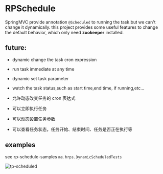 # RPSchedule

SpringMVC provide annotation `@Scheduled` to running the task.but we can't change it dynamically.
this project provides some useful features to change the default behavior, which only need **zookeeper** installed.

## future:

- dynamic change the task cron expression
- run task immediate at any time
- dynamic set task parameter
- watch the task status,such as start time,end time, if running,etc...

- 允许动态改变任务的 cron 表达式
- 可以立即执行任务
- 可以动态设置任务参数
- 可以查看任务状态，任务开始、结束时间、任务是否正在执行等

## examples

see rp-schedule-samples `me.hrps.DynamicScheduledTests`

![tp-scheduled](http://o6mo1i54c.bkt.clouddn.com/tp-scheduled.gif)


